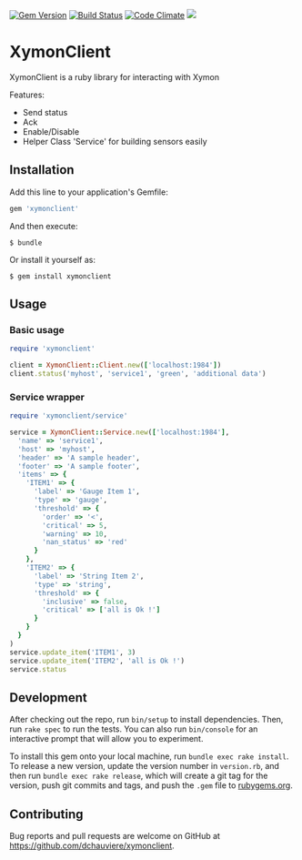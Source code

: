 [![Gem Version](https://badge.fury.io/rb/xymonclient.svg)](https://badge.fury.io/rb/xymonclient)
[![Build Status](https://travis-ci.org/dchauviere/ruby-xymonclient.svg?branch=master)](https://travis-ci.org/dchauviere/ruby-xymonclient)
[![Code Climate](https://codeclimate.com/github/dchauviere/ruby-xymonclient/badges/gpa.svg)](https://codeclimate.com/github/dchauviere/ruby-xymonclient)
<a href="https://codeclimate.com/github/dchauviere/ruby-xymonclient/coverage"><img src="https://codeclimate.com/github/dchauviere/ruby-xymonclient/badges/coverage.svg" /></a>
# XymonClient

XymonClient is a ruby library for interacting with Xymon

Features:
 * Send status
 * Ack
 * Enable/Disable
 * Helper Class 'Service' for building sensors easily

## Installation

Add this line to your application's Gemfile:

```ruby
gem 'xymonclient'
```

And then execute:

    $ bundle

Or install it yourself as:

    $ gem install xymonclient

## Usage

### Basic usage
```ruby
require 'xymonclient'

client = XymonClient::Client.new(['localhost:1984'])
client.status('myhost', 'service1', 'green', 'additional data')

```

### Service wrapper
```ruby
require 'xymonclient/service'

service = XymonClient::Service.new(['localhost:1984'],
  'name' => 'service1',
  'host' => 'myhost',
  'header' => 'A sample header',
  'footer' => 'A sample footer',
  'items' => {
    'ITEM1' => {
      'label' => 'Gauge Item 1',
      'type' => 'gauge',
      'threshold' => {
        'order' => '<',
        'critical' => 5,
        'warning' => 10,
        'nan_status' => 'red'
      }
    },
    'ITEM2' => {
      'label' => 'String Item 2',
      'type' => 'string',
      'threshold' => {
        'inclusive' => false,
        'critical' => ['all is Ok !']
      }
    }
  }
)
service.update_item('ITEM1', 3)
service.update_item('ITEM2', 'all is Ok !')
service.status
```

## Development

After checking out the repo, run `bin/setup` to install dependencies. Then, run `rake spec` to run the tests. You can also run `bin/console` for an interactive prompt that will allow you to experiment.

To install this gem onto your local machine, run `bundle exec rake install`. To release a new version, update the version number in `version.rb`, and then run `bundle exec rake release`, which will create a git tag for the version, push git commits and tags, and push the `.gem` file to [rubygems.org](https://rubygems.org).

## Contributing

Bug reports and pull requests are welcome on GitHub at https://github.com/dchauviere/xymonclient.
